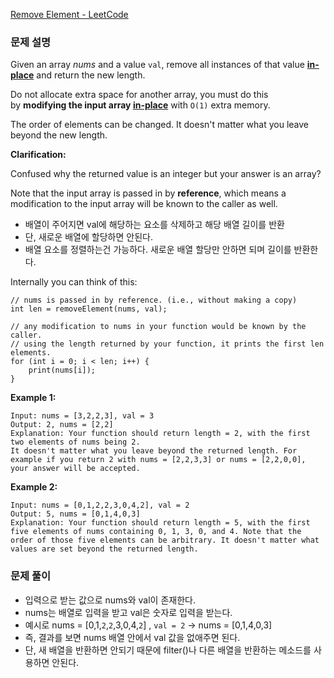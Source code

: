 [Remove Element - LeetCode](https://leetcode.com/problems/remove-element/)

### 문제 설명

Given an array *nums* and a value `val`, remove all instances of that value **[in-place](https://en.wikipedia.org/wiki/In-place_algorithm)** and return the new length.

Do not allocate extra space for another array, you must do this by **modifying the input array [in-place](https://en.wikipedia.org/wiki/In-place_algorithm)** with `O(1)` extra memory.

The order of elements can be changed. It doesn't matter what you leave beyond the new length.

**Clarification:**

Confused why the returned value is an integer but your answer is an array?

Note that the input array is passed in by **reference**, which means a modification to the input array will be known to the caller as well.

- 배열이 주어지면 val에 해당하는 요소를 삭제하고 해당 배열 길이를 반환
- 단, 새로운 배열에 할당하면 안된다.
- 배열 요소를 정렬하는건 가능하다. 새로운 배열 할당만 안하면 되며 길이를 반환한다.

Internally you can think of this:

```
// nums is passed in by reference. (i.e., without making a copy)
int len = removeElement(nums, val);

// any modification to nums in your function would be known by the caller.
// using the length returned by your function, it prints the first len elements.
for (int i = 0; i < len; i++) {
    print(nums[i]);
}
```

**Example 1:**

```
Input: nums = [3,2,2,3], val = 3
Output: 2, nums = [2,2]
Explanation: Your function should return length = 2, with the first two elements of nums being 2.
It doesn't matter what you leave beyond the returned length. For example if you return 2 with nums = [2,2,3,3] or nums = [2,2,0,0], your answer will be accepted.

```

**Example 2:**

```
Input: nums = [0,1,2,2,3,0,4,2], val = 2
Output: 5, nums = [0,1,4,0,3]
Explanation: Your function should return length = 5, with the first five elements of nums containing 0, 1, 3, 0, and 4. Note that the order of those five elements can be arbitrary. It doesn't matter what values are set beyond the returned length.
```

### 문제 풀이

- 입력으로 받는 값으로 nums와 val이 존재한다.
- nums는 배열로 입력을 받고 val은 숫자로 입력을 받는다.
- 예시로 nums = [0,1,`2`,`2`,3,0,4,`2`] , `val = 2` → nums = [0,1,4,0,3]
- 즉, 결과를 보면 nums 배열 안에서 val 값을 없애주면 된다.
- 단, 새 배열을 반환하면 안되기 때문에 filter()나 다른 배열을 반환하는 메소드를 사용하면 안된다.
